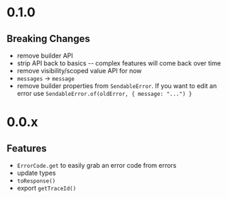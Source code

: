# 0.1.0

## Breaking Changes

- remove builder API
- strip API back to basics -- complex features will come back over time
- remove visibility/scoped value API for now
- `messages` -> `message`
- remove builder properties from `SendableError`. If you want to edit an error use `SendableError.of(oldError, { message: "...") }`

# 0.0.x

## Features

- `ErrorCode.get` to easily grab an error code from errors
- update types
- `toResponse()`
- export `getTraceId()`
